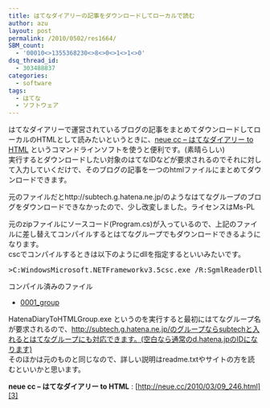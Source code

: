 ```yaml
---
title: はてなダイアリーの記事をダウンロードしてローカルで読む
author: azu
layout: post
permalink: /2010/0502/res1664/
SBM_count:
  - '00010<>1355368230<>8<>0<>1<>1<>0'
dsq_thread_id:
  - 303488837
categories:
  - software
tags:
  - はてな
  - ソフトウェア
---
```

はてなダイアリーで運営されているブログの記事をまとめてダウンロードしてローカルのHTMLとして読みたいというときに、[neue cc &#8211; はてなダイアリー to HTML][1] というコマンドラインソフトを使うと便利です。(素晴らしい)  
実行するとダウンロードしたい対象のはてなIDなどが要求されるのでそれに対して入力していくだけで、そのブログの記事を一つのhtmlファイルにまとめてダウンロードできます。

元のファイルだとhttp://subtech.g.hatena.ne.jp/のようなはてなグループのブログをダウンロードできなかったので、少し改変しました。ライセンスはMs-PL



元のzipファイルにソースコード(Program.cs)が入っているので、上記のファイルに差し替えてコンパイルするとはてなグループでもダウンロードできるようになります。  
cscでコンパイルするときは以下のようにdllを指定するといいみたいです。

<pre>&#62;C:WindowsMicrosoft.NETFrameworkv3.5csc.exe /R:SgmlReaderDll.dll Program.cs
</pre>

コンパイル済みのファイル

*   [0001_group][2]

HatenaDiaryToHTMLGroup.exe というのを実行すると最初にはてなグループ名が要求されるので、http://subtech.g.hatena.ne.jp/のグループならsubtechと入れるとはてなグループにも対応できます。(空白なら通常のd.hatena.jpのIDになります)  
そのほかは元のものと同じなので、詳しい説明はreadme.txtやサイトの方を読むといいかと思います。

**neue cc &#8211; はてなダイアリー to HTML**
:   [http://neue.cc/2010/03/09_246.html][3]

<div id="_mcePaste" style="position: absolute; left: -10000px; top: 54px; width: 1px; height: 1px; overflow: hidden;">
  C:UsersazuDownloads 001_group.zip
</div>

 [1]: http://neue.cc/2010/03/09_246.html
 [2]: https://efcl.info/wp-content/uploads/2010/05/0001_group.zip
 [3]: http://neue.cc/2010/03/09_246.html "neue cc - はてなダイアリー to HTML"
